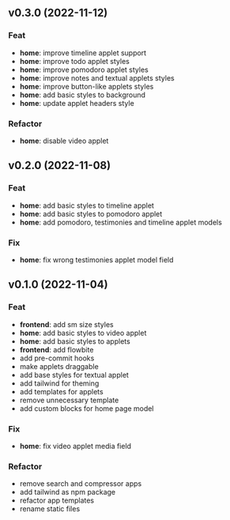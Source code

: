## v0.3.0 (2022-11-12)

### Feat

- **home**: improve timeline applet support
- **home**: improve todo applet styles
- **home**: improve pomodoro applet styles
- **home**: improve notes and textual applets styles
- **home**: improve button-like applets styles
- **home**: add basic styles to background
- **home**: update applet headers style

### Refactor

- **home**: disable video applet

## v0.2.0 (2022-11-08)

### Feat

- **home**: add basic styles to timeline applet
- **home**: add basic styles to pomodoro applet
- **home**: add pomodoro, testimonies and timeline applet models

### Fix

- **home**: fix wrong testimonies applet model field

## v0.1.0 (2022-11-04)

### Feat

- **frontend**: add sm size styles
- **home**: add basic styles to video applet
- **home**: add basic styles to applets
- **frontend**: add flowbite
- add pre-commit hooks
- make applets draggable
- add base styles for textual applet
- add tailwind for theming
- add templates for applets
- remove unnecessary template
- add custom blocks for home page model

### Fix

- **home**: fix video applet media field

### Refactor

- remove search and compressor apps
- add tailwind as npm package
- refactor app templates
- rename static files
